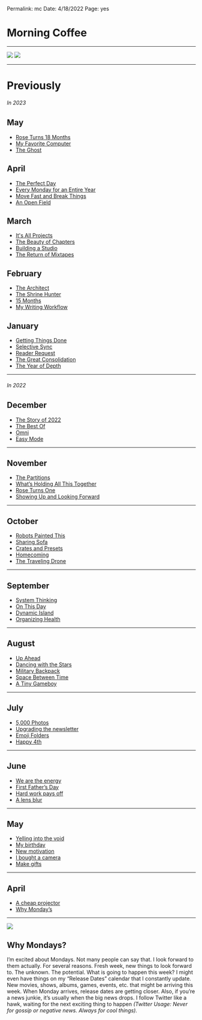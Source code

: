 
Permalink: mc
Date: 4/18/2022
Page: yes

# Morning Coffee

---- 

![](https://i.imgur.com/IIQZsJe.jpg)
![](https://i.imgur.com/GDRduTZ.jpg)

---- 

# Previously

###### In 2023

## May

- [Rose Turns 18 Months](https://nashp.com/051523)
- [My Favorite Computer](https://nashp.com/050823)
- [The Ghost](https://nashp.com/050123)

## April

- [The Perfect Day](https://nashp.com/042423)
- [Every Monday for an Entire Year](https://nashp.com/041723)
- [Move Fast and Break Things](https://nashp.com/041023)
- [An Open Field](https://nashp.com/040323)

## March

- [It's All Projects](https://nashp.com/032723)
- [The Beauty of Chapters](https://nashp.com/032023)
- [Building a Studio](https://nashp.com/031323)
- [The Return of Mixtapes](https://nashp.com/030623)

## February

- [The Architect](https://nashp.com/022723)
- [The Shrine Hunter](https://nashp.com/022023)
- [15 Months](https://nashp.com/021323)
- [My Writing Workflow](https://nashp.com/020623)

## January

- [Getting Things Done](https://nashp.com/013022)
- [Selective Sync](https://nashp.com/012323)
- [Reader Request](https://nashp.com/011623)
- [The Great Consolidation](https://nashp.com/010923)
- [The Year of Depth](https://nashp.com/010223)

---- 

###### In 2022

## December

- [The Story of 2022](https://nashp.com/122622)
- [The Best Of](https://nashp.com/121922)
- [Omni](https://nashp.com/121222)
- [Easy Mode](https://nashp.com/120522)

---- 

## November

- [The Partitions](https://nashp.com/112822)
- [What’s Holding All This Together](https://nashp.com/112122)
- [Rose Turns One](https://nashp.com/111422)
- [Showing Up and Looking Forward](https://nashp.com/110722)

---- 

## October

- [Robots Painted This](https://nashp.com/103122)
- [Sharing Sofa](https://nashp.com/102422)
- [Crates and Presets](https://nashp.com/101722)
- [Homecoming](https://nashp.com/101022)
- [The Traveling Drone](https://nashp.com/100322)

---- 

## September

- [System Thinking](https://nashp.com/092622)
- [On This Day](https://nashp.com/091922)
- [Dynamic Island](https://nashp.com/091222)
- [Organizing Health](https://nashp.com/090522)

---- 

## August

- [Up Ahead](https://nashp.com/082922)
- [Dancing with the Stars](https://nashp.com/082222)
- [Military Backpack](https://nashp.com/081522)
- [Space Between Time](https://nashp.com/080822)
- [A Tiny Gameboy](https://nashp.com/080122)

---- 

## July

- [5,000 Photos](https://nashp.com/072522 "5,000 Photos (Morning Coffee: July 25th, 2022)")
- [Upgrading the newsletter](https://nashp.com/071822)
- [Emoji Folders](https://nashp.com/071122)
- [Happy 4th](https://nashp.com/07042)

---- 

## June

- [We are the energy](https://nashp.com/06272)
- [First Father’s Day](https://nashp.com/062022)
- [Hard work pays off](https://nashp.com/061322)
- [A lens blur](https://nashp.com/060622)

---- 

## May

- [Yelling into the void](https://nashp.com/053022)
- [My birthday](https://nashp.com/052322)
- [New motivation](https://nashp.com/051622)
- [I bought a camera](https://nashp.com/509221342)
- [Make gifts](https://nashp.com/502221547)

---- 

## April

- [A cheap projector](https://nashp.com/mc42522)
- [Why Monday’s](https://nashp.com/mc41822)

---- 

![](https://i.imgur.com/VrMUJBl.jpg)

## Why Mondays?

I’m excited about Mondays. Not many people can say that. I look forward to them actually. For several reasons. Fresh week, new things to look forward to. The unknown. The potential. What is going to happen this week? I might even have things on my “Release Dates” calendar that I constantly update. New movies, shows, albums, games, events, etc. that might be arriving this week. When Monday arrives, release dates are getting closer. Also, if you’re a news junkie, it’s usually when the big news drops. I follow Twitter like a hawk, waiting for the next exciting thing to happen *(Twitter Usage: Never for gossip or negative news. Always for cool things).*

